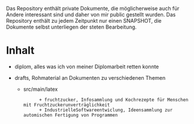 ﻿Das Repository enthält private Dokumente, die möglicherweise auch für Andere interessant sind und daher von mir public gestellt wurden.
Das Repository enthält zu jedem Zeitpunkt nur einen SNAPSHOT, die Dokumente selbst unterliegen der steten Bearbeitung.

Inhalt
======
+ diplom, alles was ich von meiner Diplomarbeit retten konnte
+ drafts, Rohmaterial an Dokumenten zu verschiedenen Themen

    + src/main/latex 
	
				+ fruchtzucker, Infosammlung und Kochrezepte für Menschen mit Fruchtzuckerunverträglichkeit
				+ IndustrielleSoftwareentwiclung, Ideensammlung zur automischen Fertigung von Programmen


